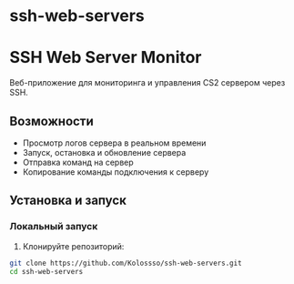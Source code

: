 # ssh-web-servers
# SSH Web Server Monitor

Веб-приложение для мониторинга и управления CS2 сервером через SSH.

## Возможности

- Просмотр логов сервера в реальном времени
- Запуск, остановка и обновление сервера
- Отправка команд на сервер
- Копирование команды подключения к серверу

## Установка и запуск

### Локальный запуск

1. Клонируйте репозиторий:
```bash
git clone https://github.com/Kolossso/ssh-web-servers.git
cd ssh-web-servers

